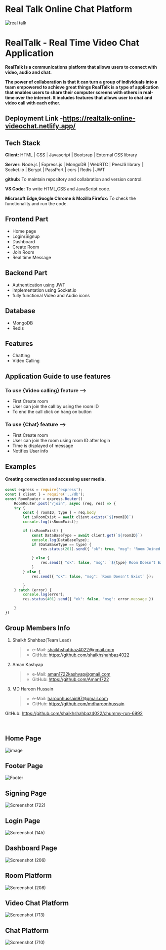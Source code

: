 # Real Talk Online Chat Platform
![real talk](https://github-production-user-asset-6210df.s3.amazonaws.com/119395145/237085721-15be1142-35b3-4608-a547-9a8b1528b2a3.png)

# RealTalk - Real Time Video Chat Application

**RealTalk is a communications platform that allows users to connect with video, audio and chat.**

**The power of collaboration is that it can turn a group of individuals into a team empowered to achieve great things
RealTalk is a type of application that enables users to share their computer screens with others in real-time over the internet. 
It includes features that allows user to chat and video call with each other.**

## Deployment Link -https://realtalk-online-videochat.netlify.app/

## Tech Stack

**Client:** HTML | CSS | Javascript | Bootsrap | External CSS library

**Server:** Node.js | Express.js | MongoDB | WebRTC | PeerJS library | Socket.io | Bcrypt | PassPort | cors | Redis | JWT

**github:** To maintain repository and collabration and version control.

**VS Code:** To write HTML,CSS and JavaScript code.

**Microsoft Edge,Google Chrome & Mozilla Firefox:** To check the functionality and run the code.

## Frontend Part

- Home page
- Login/Signup
- Dashboard
- Create Room
- Join Room
- Real time Message 

## Backend Part
- Authentication using JWT
- implementation using Socket.io
- fully functional Video and  Audio icons

## Database  
 - MongoDB
 - Redis

## Features 
 -  Chatting 
 -  Video Calling

 ## Application Guide to use features

### To use {Video calling} feature -->
-  First Create room 
-  User can join the call by using the room ID
-  To end the call click on hang on button

### To use {Chat} feature -->
-  First Create room
-  User can join the room using room ID after login
-  Time is displayed of message
-  Notifies User info


## Examples
 #### Creating connection and accessing user media .
```javascript 
const express = require('express');
const { client } = require('../db');
const RoomRouter = express.Router()
    RoomRouter.post("/join", async (req, res) => {
    try {
        const { roomID, type } = req.body
        let isRoomExist = await client.exists(`${roomID}`)
        console.log(isRoomExist);

        if (isRoomExist) {
            const DataBaseType = await client.get(`${roomID}`)
            console.log(DataBaseType);
            if (DataBaseType == type) {
                res.status(201).send({ "ok": true, "msg": "Room Joined Succesfully" })

            } else {
                res.send({ "ok": false, "msg": `${type} Room Doesn't Exist` });
            }
        } else {
            res.send({ "ok": false, "msg": `Room Doesn't Exist` });

        }
    } catch (error) {
        console.log(error);
        res.status(401).send({ "ok": false, "msg": error.message })

    }
})


```

## Group Members Info

1. Shaikh Shahbaz(Team Lead)
   >    - e-Mail: shaikhshahbaz4022@gmail.com
   >    - GitHub: https://github.com/shaikhshahbaz4022

2. Aman Kashyap
   >    - e-Mail: aman1722kashyap@gmail.com
   >    - GitHub: https://github.com/Aman1722


3. MD Haroon Hussain
   >    - e-Mail: haroonhussain97@gmail.com
   >    - GitHub: https://github.com/mdharoonhussain 


 GitHub: https://github.com/shaikhshahbaz4022/chummy-run-6992

<br>

## Home Page
![image](https://github.com/aman1722/my-repo/assets/112754413/f330b4e8-ac47-4318-b121-ff2b41c36b0e)


## Footer Page

![Footer](https://user-images.githubusercontent.com/115460646/236770024-990b7fb2-39ea-45ce-b1fb-4237b92cd0f7.png)

## Signing Page

![Screenshot (722)](https://github.com/shaikhshahbaz4022/chummy-run-6992/assets/119395145/92d48953-cc89-427e-9210-4bdca255b3e4)


## Login Page

![Screenshot (145)](https://github-production-user-asset-6210df.s3.amazonaws.com/119395145/237143981-2d97066b-1b9a-4200-b8da-c49adbbe6138.png)

## Dashboard Page

![Screenshot (206)](https://github-production-user-asset-6210df.s3.amazonaws.com/119395145/237143138-948c2008-1de3-4547-8a1e-180ec1761a89.png)


## Room Platform 

![Screenshot (208)](https://user-images.githubusercontent.com/115460646/236784083-8eab643c-efc9-4b12-836c-8fd058832aae.png)


## Video Chat Platform

![Screenshot (713)](https://github.com/shaikhshahbaz4022/chummy-run-6992/assets/119395145/c376c5a2-257c-4853-a1c0-11fbbb3b2a9e)

## Chat Platform

![Screenshot (710)](https://github.com/shaikhshahbaz4022/chummy-run-6992/assets/119395145/fbd85239-b154-44fe-b2ae-2fc74a6ac652)






